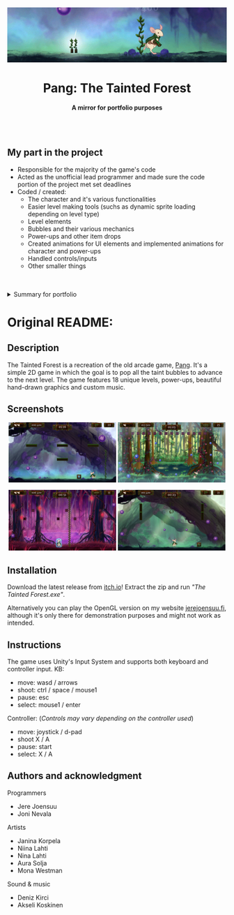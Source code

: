 <br />
<p align="center">
  <a href="https://github.com/jerejoensuu/the-tainted-forest">
    <img src="./images/banner.gif" alt="Banner">
  </a>

  <h1 align="center">Pang: The Tainted Forest</h1>
  <h4 align="center">A mirror for portfolio purposes</h4>

</p>
<br />
<br />

## My part in the project
- Responsible for the majority of the game's code
- Acted as the unofficial lead programmer and made sure the code portion of the project met set deadlines
- Coded / created:
  - The character and it's various functionalities
  - Easier level making tools (suchs as dynamic sprite loading depending on level type)
  - Level elements
  - Bubbles and their various mechanics
  - Power-ups and other item drops
  - Created animations for UI elements and implemented animations for character and power-ups
  - Handled controls/inputs
  - Other smaller things

<br />
<br />

<details>
<summary> Summary for portfolio </summary>
  
  - School project
  - Acted as the unofficial lead programmer and made sure the code portion of the project met deadlines
  - Responsible for:<ul>
    - The character and it's various functionalities
    - Easier level making tools (suchs as dynamic sprite loading depending on level type)
    - Level elements
    - Bubbles and their various mechanics
    - Power-ups and other item drops
    - Animations for UI elements
    - Handled controls/inputs</ul>
    
</details>

# Original README:

## Description
The Tainted Forest is a recreation of the old arcade game, [Pang](https://en.wikipedia.org/wiki/Buster_Bros.). It's a simple 2D game in which the goal is to pop all the taint bubbles to advance to the next level. The game features 18 unique levels, power-ups, beautiful hand-drawn graphics and custom music.


## Screenshots
<p align="center">
  <img src="./images/ss1.png" alt="Screenshot" width="49%" >
  <img src="./images/ss2.png" alt="Screenshot" width="49%" >
<p/>

<p align="center">
  <img src="./images/ss3.png" alt="Screenshot" width="49%" >
  <img src="./images/ss4.png" alt="Screenshot" width="49%" >
<p/>


## Installation
Download the latest release from [itch.io](https://gamma-rats.itch.io/pang-the-tainted-forest)!
Extract the zip and run _"The Tainted Forest.exe"_.

Alternatively you can play the OpenGL version on my website [jerejoensuu.fi](https://jerejoensuu.fi/), although it's only there for demonstration purposes and might not work as intended.


## Instructions
The game uses Unity's Input System and supports both keyboard and controller input.
KB:
  - move: wasd / arrows
  - shoot: ctrl / space / mouse1
  - pause: esc
  - select: mouse1 / enter

Controller: (_Controls may vary depending on the controller used_)
  - move: joystick / d-pad
  - shoot X / A
  - pause: start
  - select: X / A


## Authors and acknowledgment
Programmers
- Jere Joensuu
- Joni Nevala

Artists
- Janina Korpela
- Niina Lahti
- Nina Lahti
- Aura Solja
- Mona Westman

Sound & music
- Deniz Kirci
- Akseli Koskinen
